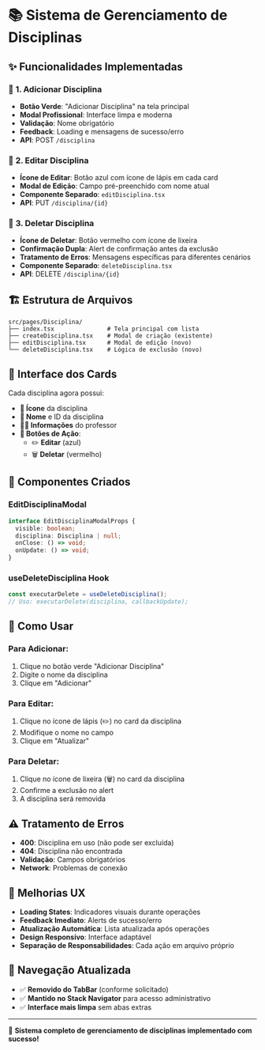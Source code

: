 # 📚 Sistema de Gerenciamento de Disciplinas

## ✨ Funcionalidades Implementadas

### 🔹 **1. Adicionar Disciplina**
- **Botão Verde**: "Adicionar Disciplina" na tela principal
- **Modal Profissional**: Interface limpa e moderna
- **Validação**: Nome obrigatório
- **Feedback**: Loading e mensagens de sucesso/erro
- **API**: POST `/disciplina`

### 🔹 **2. Editar Disciplina**
- **Ícone de Editar**: Botão azul com ícone de lápis em cada card
- **Modal de Edição**: Campo pré-preenchido com nome atual
- **Componente Separado**: `editDisciplina.tsx`
- **API**: PUT `/disciplina/{id}`

### 🔹 **3. Deletar Disciplina**
- **Ícone de Deletar**: Botão vermelho com ícone de lixeira
- **Confirmação Dupla**: Alert de confirmação antes da exclusão
- **Tratamento de Erros**: Mensagens específicas para diferentes cenários
- **Componente Separado**: `deleteDisciplina.tsx`
- **API**: DELETE `/disciplina/{id}`

## 🏗️ **Estrutura de Arquivos**

```
src/pages/Disciplina/
├── index.tsx               # Tela principal com lista
├── createDisciplina.tsx    # Modal de criação (existente)
├── editDisciplina.tsx      # Modal de edição (novo)
└── deleteDisciplina.tsx    # Lógica de exclusão (novo)
```

## 🎨 **Interface dos Cards**

Cada disciplina agora possui:
- **📖 Ícone** da disciplina
- **📝 Nome** e ID da disciplina
- **👨‍🏫 Informações** do professor
- **🎯 Botões de Ação**:
  - ✏️ **Editar** (azul)
  - 🗑️ **Deletar** (vermelho)

## 🔧 **Componentes Criados**

### **EditDisciplinaModal**
```typescript
interface EditDisciplinaModalProps {
  visible: boolean;
  disciplina: Disciplina | null;
  onClose: () => void;
  onUpdate: () => void;
}
```

### **useDeleteDisciplina Hook**
```typescript
const executarDelete = useDeleteDisciplina();
// Uso: executarDelete(disciplina, callbackUpdate);
```

## 🚀 **Como Usar**

### **Para Adicionar:**
1. Clique no botão verde "Adicionar Disciplina"
2. Digite o nome da disciplina
3. Clique em "Adicionar"

### **Para Editar:**
1. Clique no ícone de lápis (✏️) no card da disciplina
2. Modifique o nome no campo
3. Clique em "Atualizar"

### **Para Deletar:**
1. Clique no ícone de lixeira (🗑️) no card da disciplina
2. Confirme a exclusão no alert
3. A disciplina será removida

## ⚠️ **Tratamento de Erros**

- **400**: Disciplina em uso (não pode ser excluída)
- **404**: Disciplina não encontrada
- **Validação**: Campos obrigatórios
- **Network**: Problemas de conexão

## 🎯 **Melhorias UX**

- **Loading States**: Indicadores visuais durante operações
- **Feedback Imediato**: Alerts de sucesso/erro
- **Atualização Automática**: Lista atualizada após operações
- **Design Responsivo**: Interface adaptável
- **Separação de Responsabilidades**: Cada ação em arquivo próprio

## 📱 **Navegação Atualizada**

- ✅ **Removido do TabBar** (conforme solicitado)
- ✅ **Mantido no Stack Navigator** para acesso administrativo
- ✅ **Interface mais limpa** sem abas extras

---

🚀 **Sistema completo de gerenciamento de disciplinas implementado com sucesso!**